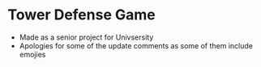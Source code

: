 # Tower Defense Game
- Made as a senior project for Univsersity
- Apologies for some of the update comments as some of them include emojies 
